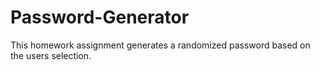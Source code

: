 # Password-Generator
This homework assignment generates a randomized password based on the users selection. 